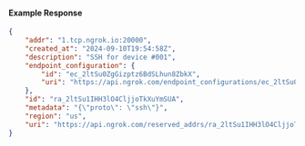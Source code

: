 <!-- Code generated for API Clients. DO NOT EDIT. -->

#### Example Response

```json
{
	"addr": "1.tcp.ngrok.io:20000",
	"created_at": "2024-09-10T19:54:58Z",
	"description": "SSH for device #001",
	"endpoint_configuration": {
		"id": "ec_2ltSu0ZgGizptz6BdSLhun8ZbkX",
		"uri": "https://api.ngrok.com/endpoint_configurations/ec_2ltSu0ZgGizptz6BdSLhun8ZbkX"
	},
	"id": "ra_2ltSu1IHH3lO4CljjoTkXuYmSUA",
	"metadata": "{\"proto\": \"ssh\"}",
	"region": "us",
	"uri": "https://api.ngrok.com/reserved_addrs/ra_2ltSu1IHH3lO4CljjoTkXuYmSUA"
}
```
